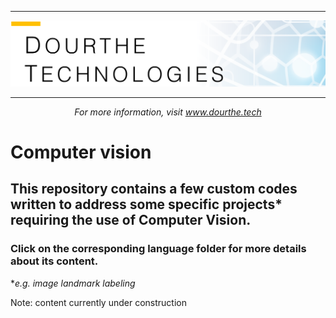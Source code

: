 ___

<a href='http://www.dourthe.tech'> <img src='Dourthe_Technologies_Headers.png' /></a>
___
<center><em>For more information, visit <a href='http://www.dourthe.tech'>www.dourthe.tech</a></em></center>

# Computer vision

## This repository contains a few custom codes written to address some specific projects* requiring the use of Computer Vision.

### Click on the corresponding language folder for more details about its content.

*_e.g. image landmark labeling_

Note: content currently under construction
